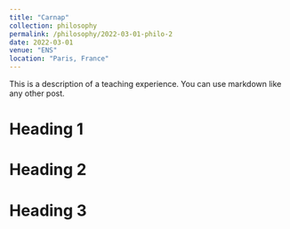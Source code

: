 ```yaml
---
title: "Carnap"
collection: philosophy
permalink: /philosophy/2022-03-01-philo-2
date: 2022-03-01
venue: "ENS"
location: "Paris, France"
---
```


This is a description of a teaching experience. You can use markdown like any other post.

Heading 1
======

Heading 2
======

Heading 3
======
